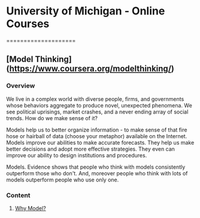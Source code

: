 # University of Michigan - Online Courses
====================

## [Model Thinking] (https://www.coursera.org/modelthinking/)

### Overview

We live in a complex world with diverse people, firms, and governments whose behaviors aggregate to produce novel, unexpected phenomena. We see political uprisings, market crashes, and a never ending array of social trends. How do we make sense of it? 

Models help us to better organize information - to make sense of that fire hose or hairball of data (choose your metaphor) available on the Internet. Models improve our abilities to make accurate forecasts. They help us make better decisions and adopt more effective strategies. They even can improve our ability to design institutions and procedures. 

Models. Evidence shows that people who think with models consistently outperform those who don't. And, moreover people who think with lots of models outperform people who use only one. 


### Content

1. [Why Model?](https://github.com/KartikTalwar/OnlineCourses/blob/master/University%20of%20Michigan/Model%20Thinking/01.%20Why%20Model.md)

